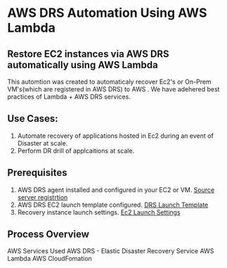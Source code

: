 # AWS DRS Automation Using AWS Lambda
##  Restore EC2 instances via AWS DRS automatically using AWS Lambda



This automtion was created to automaticaly recover Ec2's or On-Prem VM's(which are registered in AWS DRS) to AWS . We have adehered best practices of Lambda + AWS DRS services. 



## Use Cases:
1. Automate recovery of applications hosted in Ec2 during an event of Disaster at scale.
2. Perform DR drill of applcaitions at scale.

## Prerequisites
1. AWS DRS agent installed and configured in your EC2 or VM. [Source server registrtion](https://docs.aws.amazon.com/drs/latest/userguide/agent-installation.html)
2. AWS DRS EC2 launch template configured. [DRS Launch Template](https://docs.aws.amazon.com/drs/latest/userguide/ec2-launch.html)
3. Recovery instance launch settings. [Ec2 Launch Settings](https://docs.aws.amazon.com/drs/latest/userguide/launching-target-servers.html)

## Process Overview








AWS Services Used
AWS DRS - Elastic Disaster Recovery Service
AWS Lambda
AWS CloudFomation 
